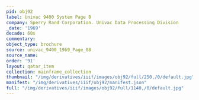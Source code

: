 ```yaml
---
pid: obj92
label: Univac 9400 System Page 8
company: Sperry Rand Corporation. Univac Data Processing Division
_date: '1969'
decade: 60s
commentary:
object_type: brochure
source: univac_9400_1969_Page_08
source_name:
order: '91'
layout: qatar_item
collection: mainframe_collection
thumbnail: "/img/derivatives/iiif/images/obj92/full/250,/0/default.jpg"
manifest: "/img/derivatives/iiif/obj92/manifest.json"
full: "/img/derivatives/iiif/images/obj92/full/1140,/0/default.jpg"
---
```

